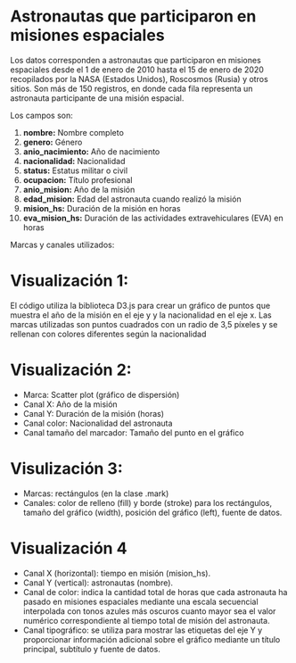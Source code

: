 # Astronautas que participaron en misiones espaciales

Los datos corresponden a astronautas que participaron en misiones espaciales desde el 1 de enero de 2010 hasta el 15 de enero de 2020 recopilados por la NASA (Estados Unidos), Roscosmos (Rusia) y otros sitios. Son más de 150 registros, en donde cada fila representa un astronauta participante de una misión espacial. 

Los campos son:

1. **nombre:** Nombre completo
2. **genero:** Género
3. **anio_nacimiento:** Año de nacimiento
4. **nacionalidad:** Nacionalidad
5. **status:** Estatus militar o civil
6. **ocupacion:** Título profesional
7. **anio_mision:** Año de la misión 
8. **edad_mision:** Edad del astronauta cuando realizó la misión
9. **mision_hs:** Duración de la misión en horas
10. **eva_mision_hs:** Duración de las actividades extravehiculares (EVA) en horas

Marcas y canales utilizados:
# Visualización 1:
El código utiliza la biblioteca D3.js para crear un gráfico de puntos que muestra el año de la misión en el eje y y la nacionalidad en el eje x. Las marcas utilizadas son puntos cuadrados con un radio de 3,5 píxeles y se rellenan con colores diferentes según la nacionalidad

# Visualización 2:
- Marca: Scatter plot (gráfico de dispersión)
- Canal X: Año de la misión
- Canal Y: Duración de la misión (horas)
- Canal color: Nacionalidad del astronauta
- Canal tamaño del marcador: Tamaño del punto en el gráfico

# Visulización 3:
- Marcas: rectángulos (en la clase .mark)
- Canales: color de relleno (fill) y borde (stroke) para los rectángulos, tamaño del gráfico (width),     posición del gráfico (left), fuente de datos. 

# Visualización 4
- Canal X (horizontal): tiempo en misión (mision_hs).
- Canal Y (vertical): astronautas (nombre).
- Canal de color: indica la cantidad total de horas que cada astronauta ha pasado en misiones espaciales mediante una escala secuencial interpolada con tonos azules más oscuros cuanto mayor sea el valor numérico correspondiente al tiempo total de misión del astronauta.
- Canal tipográfico: se utiliza para mostrar las etiquetas del eje Y y proporcionar información adicional sobre el gráfico mediante un título principal, subtítulo y fuente de datos.

